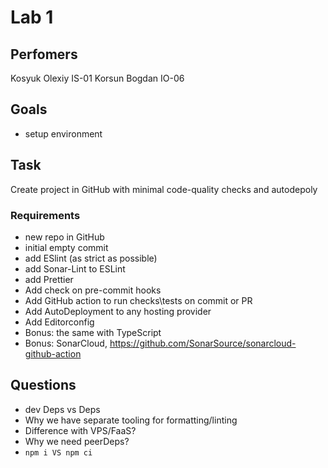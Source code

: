 # Lab 1
## Perfomers
Kosyuk Olexiy IS-01 Korsun Bogdan IО-06
## Goals
* setup environment

## Task
Create project in GitHub with minimal code-quality checks and autodepoly

### Requirements
* new repo in GitHub
* initial empty commit
* add ESlint (as strict as possible)
* add Sonar-Lint to ESLint
* add Prettier
* Add check on pre-commit hooks
* Add GitHub action to run checks\tests on commit or PR
* Add AutoDeployment to any hosting provider
* Add Editorconfig
* Bonus: the same with TypeScript
* Bonus: SonarCloud, https://github.com/SonarSource/sonarcloud-github-action
## Questions
- dev Deps vs Deps
- Why we have separate tooling for formatting/linting
- Difference with VPS/FaaS?
- Why we need peerDeps?
- `npm i VS npm ci`

